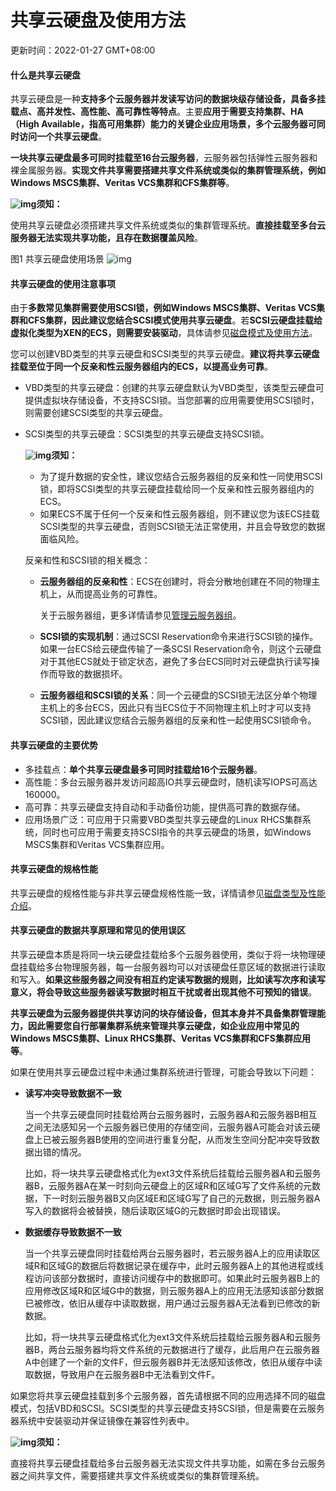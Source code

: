 # 共享云硬盘及使用方法

更新时间：2022-01-27 GMT+08:00

#### 什么是共享云硬盘

共享云硬盘是一种**支持多个云服务器并发读写访问的数据块级存储设备，具备多挂载点、高并发性、高性能、高可靠性等特点**。主要**应用于需要支持集群、HA（High Available，指高可用集群）能力的关键企业应用场景，多个云服务器可同时访问一个共享云硬盘**。

**一块共享云硬盘最多可同时挂载至16台云服务器**，云服务器包括弹性云服务器和裸金属服务器。**实现文件共享需要搭建共享文件系统或类似的集群管理系统，例如Windows MSCS集群、Veritas VCS集群和CFS集群等**。

**![img](https://res-static.hc-cdn.cn/aem/content/dam/cloudbu-site/archive/china/zh-cn/support/resource/framework/v3/images/support-doc-new-notice.svg)须知：**

使用共享云硬盘必须搭建共享文件系统或类似的集群管理系统。**直接挂载至多台云服务器无法实现共享功能，且存在数据覆盖风险**。

图1 共享云硬盘使用场景
![img](https://support.huaweicloud.com/productdesc-evs/zh-cn_image_0197136031.png)

#### 共享云硬盘的使用注意事项

由于**多数常见集群需要使用SCSI锁，例如Windows MSCS集群、Veritas VCS集群和CFS集群，因此建议您结合SCSI模式使用共享云硬盘**。若**SCSI云硬盘挂载给虚拟化类型为XEN的ECS，则需要安装驱动**，具体请参见[磁盘模式及使用方法](https://support.huaweicloud.com/productdesc-evs/zh-cn_topic_0052554220.html)。

您可以创建VBD类型的共享云硬盘和SCSI类型的共享云硬盘。**建议将共享云硬盘挂载至位于同一个反亲和性云服务器组内的ECS，以提高业务可靠**。

- VBD类型的共享云硬盘：创建的共享云硬盘默认为VBD类型，该类型云硬盘可提供虚拟块存储设备，不支持SCSI锁。当您部署的应用需要使用SCSI锁时，则需要创建SCSI类型的共享云硬盘。

- SCSI类型的共享云硬盘：SCSI类型的共享云硬盘支持SCSI锁。

  **![img](https://res-static.hc-cdn.cn/aem/content/dam/cloudbu-site/archive/china/zh-cn/support/resource/framework/v3/images/support-doc-new-notice.svg)须知：**

  - 为了提升数据的安全性，建议您结合云服务器组的反亲和性一同使用SCSI锁，即将SCSI类型的共享云硬盘挂载给同一个反亲和性云服务器组内的ECS。
  - 如果ECS不属于任何一个反亲和性云服务器组，则不建议您为该ECS挂载SCSI类型的共享云硬盘，否则SCSI锁无法正常使用，并且会导致您的数据面临风险。

  反亲和性和SCSI锁的相关概念：

  - **云服务器组的反亲和性**：ECS在创建时，将会分散地创建在不同的物理主机上，从而提高业务的可靠性。

    关于云服务器组，更多详情请参见[管理云服务器组](https://support.huaweicloud.com/usermanual-ecs/ecs_03_0150.html)。

  - **SCSI锁的实现机制**：通过SCSI Reservation命令来进行SCSI锁的操作。如果一台ECS给云硬盘传输了一条SCSI Reservation命令，则这个云硬盘对于其他ECS就处于锁定状态，避免了多台ECS同时对云硬盘执行读写操作而导致的数据损坏。

  - **云服务器组和SCSI锁的关系**：同一个云硬盘的SCSI锁无法区分单个物理主机上的多台ECS，因此只有当ECS位于不同物理主机上时才可以支持SCSI锁，因此建议您结合云服务器组的反亲和性一起使用SCSI锁命令。

#### 共享云硬盘的主要优势

- 多挂载点：**单个共享云硬盘最多可同时挂载给16个云服务器**。
- 高性能：多台云服务器并发访问超高IO共享云硬盘时，随机读写IOPS可高达160000。
- 高可靠：共享云硬盘支持自动和手动备份功能，提供高可靠的数据存储。
- 应用场景广泛：可应用于只需要VBD类型共享云硬盘的Linux RHCS集群系统，同时也可应用于需要支持SCSI指令的共享云硬盘的场景，如Windows MSCS集群和Veritas VCS集群应用。

#### 共享云硬盘的规格性能

共享云硬盘的规格性能与非共享云硬盘规格性能一致，详情请参见[磁盘类型及性能介绍](https://support.huaweicloud.com/productdesc-evs/zh-cn_topic_0044524691.html)。

#### 共享云硬盘的数据共享原理和常见的使用误区

共享云硬盘本质是将同一块云硬盘挂载给多个云服务器使用，类似于将一块物理硬盘挂载给多台物理服务器，每一台服务器均可以对该硬盘任意区域的数据进行读取和写入。**如果这些服务器之间没有相互约定读写数据的规则，比如读写次序和读写意义，将会导致这些服务器读写数据时相互干扰或者出现其他不可预知的错误**。

**共享云硬盘为云服务器提供共享访问的块存储设备，但其本身并不具备集群管理能力，因此需要您自行部署集群系统来管理共享云硬盘，如企业应用中常见的Windows MSCS集群、Linux RHCS集群、Veritas VCS集群和CFS集群应用等**。

如果在使用共享云硬盘过程中未通过集群系统进行管理，可能会导致以下问题：

- **读写冲突导致数据不一致**

  当一个共享云硬盘同时挂载给两台云服务器时，云服务器A和云服务器B相互之间无法感知另一个云服务器已使用的存储空间，云服务器A可能会对该云硬盘上已被云服务器B使用的空间进行重复分配，从而发生空间分配冲突导致数据出错的情况。

  比如，将一块共享云硬盘格式化为ext3文件系统后挂载给云服务器A和云服务器B，云服务器A在某一时刻向云硬盘上的区域R和区域G写了文件系统的元数据，下一时刻云服务器B又向区域E和区域G写了自己的元数据，则云服务器A写入的数据将会被替换，随后读取区域G的元数据时即会出现错误。

- **数据缓存导致数据不一致**

  当一个共享云硬盘同时挂载给两台云服务器时，若云服务器A上的应用读取区域R和区域G的数据后将数据记录在缓存中，此时云服务器A上的其他进程或线程访问该部分数据时，直接访问缓存中的数据即可。如果此时云服务器B上的应用修改区域R和区域G中的数据，则云服务器A上的应用无法感知该部分数据已被修改，依旧从缓存中读取数据，用户通过云服务器A无法看到已修改的新数据。

  比如，将一块共享云硬盘格式化为ext3文件系统后挂载给云服务器A和云服务器B，两台云服务器均将文件系统的元数据进行了缓存，此后用户在云服务器A中创建了一个新的文件F，但云服务器B并无法感知该修改，依旧从缓存中读取数据，导致用户在云服务器B中无法看到文件F。

如果您将共享云硬盘挂载到多个云服务器，首先请根据不同的应用选择不同的磁盘模式，包括VBD和SCSI。SCSI类型的共享云硬盘支持SCSI锁，但是需要在云服务器系统中安装驱动并保证镜像在兼容性列表中。

**![img](https://res-static.hc-cdn.cn/aem/content/dam/cloudbu-site/archive/china/zh-cn/support/resource/framework/v3/images/support-doc-new-notice.svg)须知：**

直接将共享云硬盘挂载给多台云服务器无法实现文件共享功能，如需在多台云服务器之间共享文件，需要搭建共享文件系统或类似的集群管理系统。